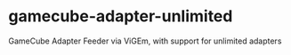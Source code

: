 # gamecube-adapter-unlimited
GameCube Adapter Feeder via ViGEm, with support for unlimited adapters
